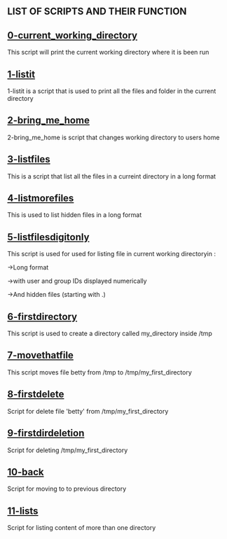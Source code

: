 ## LIST OF SCRIPTS AND THEIR FUNCTION

## [0-current_working_directory](https://github.com/iyidaclem/alx-system_engineering-devops/blob/master/0x00-shell_basics/0-current_working_directory)
This script will print the current working directory where it is been run

## [1-listit](https://github.com/iyidaclem/alx-system_engineering-devops/blob/master/0x00-shell_basics/1-listit)
1-listit is a script that is used to print all the files and folder in the current directory

## [2-bring_me_home](2-bring_me_home)
2-bring_me_home is script that changes working directory to users home

## [3-listfiles](3-listfiles)
This is a script that list all the files in a curreint directory in a long format

## [4-listmorefiles](4-listmorefiles)
This is used to list hidden files in a long format

## [5-listfilesdigitonly](5-listfilesdigitonly)
This script is used for used for listing file in current working directoryin :


->Long format

->with user and group IDs displayed numerically

->And hidden files (starting with .)

## [6-firstdirectory](6-firstdirectory)
This script is used to create a directory called my_directory inside /tmp

## [7-movethatfile](7-movethatfile)
This script moves file betty from /tmp to /tmp/my_first_directory

## [8-firstdelete](8-firstdelete)
Script for delete file 'betty' from /tmp/my_first_directory

## [9-firstdirdeletion](9-firstdirdeletion)
Script for deleting /tmp/my_first_directory

## [10-back](10-back)
Script for moving to to previous directory

## [11-lists](11-lists)
Script for listing content of more than one directory